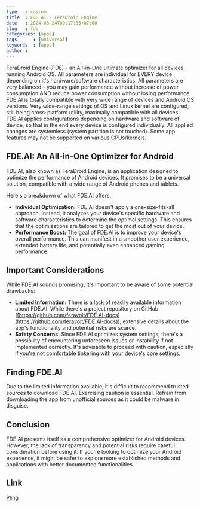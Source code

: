 ```yaml
---
type   : cusrom
title  : FDE AI - FeraDroid Engine
date   : 2024-03-24T09:17:35+07:00
slug   : fde
categories: [apps]
tags      : [universal]
keywords  : [apps]
author :
---
```



FeraDroid Engine (FDE) - an All-in-One ultimate optimizer for all devices running Android OS. All parameters are individual for EVERY device depending on it's hardware/software characteristics. All parameters are very balanced - you may gain performance without increase of power consumption AND reduce power consumption without losing performance. FDE.AI is totally compatible with very wide range of devices and Android OS versions. Very wide-range settings of OS and Linux kernel are configured, still being cross-platform utility, maximally compatible with all devices. FDE.AI applies configurations depending on hardware and software of device, so that in the end every device is configured individually. All applied changes are systemless (system partition is not touched). Some app features may not be supported on various CPUs/kernels.

## FDE.AI: An All-in-One Optimizer for Android

FDE.AI, also known as FeraDroid Engine, is an application designed to optimize the performance of Android devices. It promises to be a universal solution, compatible with a wide range of Android phones and tablets. 

Here's a breakdown of what FDE.AI offers:

* **Individual Optimization:** FDE.AI doesn't apply a one-size-fits-all approach. Instead, it analyzes your device's specific hardware and software characteristics to determine the optimal settings. This ensures that the optimizations are tailored to get the most out of your device.
* **Performance Boost:**  The goal of FDE.AI is to improve your device's overall performance. This can manifest in a smoother user experience, extended battery life, and potentially even enhanced gaming performance.

## Important Considerations

While FDE.AI sounds promising, it's important to be aware of some potential drawbacks:

* **Limited Information:**  There is a lack of readily available information about FDE.AI. While there's a project repository on GitHub ([https://github.com/feravolt/FDE.AI-docs](https://github.com/feravolt/FDE.AI-docs)), extensive details about the app's functionality and potential risks are scarce.
* **Safety Concerns:**  Since FDE.AI optimizes system settings, there's a possibility of encountering unforeseen issues or instability if not implemented correctly.  It's advisable to proceed with caution, especially if you're not comfortable tinkering with your device's core settings.

## Finding FDE.AI

Due to the limited information available, it's difficult to recommend trusted sources to download FDE.AI.  Exercising caution is essential. Refrain from downloading the app from unofficial sources as it could be malware in disguise.

## Conclusion

FDE.AI presents itself as a comprehensive optimizer for Android devices. However, the lack of transparency and potential risks require careful consideration before using it.  If you're looking to optimize your Android experience, it might be safer to explore more established methods and applications with better documented functionalities.


## Link
[Pling](https://www.pling.com/p/2122998/)

